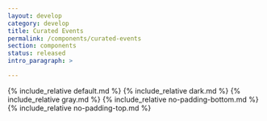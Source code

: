 ```yaml
---
layout: develop
category: develop
title: Curated Events
permalink: /components/curated-events
section: components
status: released
intro_paragraph: >

---
```


{% include_relative default.md %}
{% include_relative dark.md %}
{% include_relative gray.md %}
{% include_relative no-padding-bottom.md %}
{% include_relative no-padding-top.md %}
